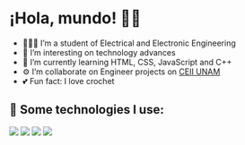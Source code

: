 
# ¡Hola, mundo! 🥰💜


- 👷🏻‍♀️ I’m a student of Electrical and Electronic Engineering
- 👀 I’m interesting on technology advances
- 🌱 I’m currently learning HTML, CSS, JavaScript and C++
- ⚙ I’m collaborate on Engineer projects on [CEII UNAM](https://www.facebook.com/CEIIUNAM/)
- 💕 Fun fact: I love crochet

## 🎯 Some technologies I use: 
<img src="https://img.shields.io/badge/HTML5-E34F26?style=for-the-badge&logo=html5&logoColor=white" />
<img src="https://img.shields.io/badge/CSS3-1572B6?style=for-the-badge&logo=css3&logoColor=white" />
<img src="https://img.shields.io/badge/JavaScript-323330?style=for-the-badge&logo=javascript&logoColor=F7DF1E" />
<img src="https://img.shields.io/badge/GitHub-100000?style=for-the-badge&logo=github&logoColor=white" />

<!---
KarinaBlanco27/KarinaBlanco27 is a ✨ special ✨ repository because its `README.md` (this file) appears on your GitHub profile.
You can click the Preview link to take a look at your changes.
--->
